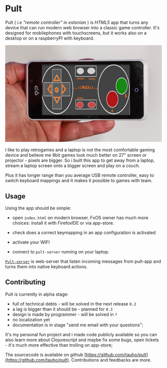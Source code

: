 # Pult

Pult ( *i.e "remote controller" in estonian* ) is *HTML5* app that turns any device that can run modern web browser into a classic game controller. 
It's designed for mobilephones with touchscreens, but it works also on a desktop or on a raspberryPI with keyboard.

![Pult](img/pult.png)

I like to play retrogames and a laptop is not the most comfortable gaming device and believe me 8bit games look much better on 27" screen or projector - pixels are bigger. So i built this app to get away from a laptop, stream a laptop screen onto a bigger screen and play on a couch.

Plus it has longer range than you average USB remote controller, easy to switch keyboard mappings and it makes it possible to games with team.


## Usage

Using the app should be simple:

 * open `index.html` on modern browser. FxOS owner has much more choices: install it with FirefoxIDE or via app-store.
 
 * check does a correct keymapping in an app configuration is activated
 * activate your WIFI
 * connect to `pult-server` running on your laptop.

[`Pult-server`](https://github.com/tauho/pult-server) is web-server that listen incoming messages from pult-app and turns them into native keyboard actions.


## Contributing

Pult is currently in alpha stage:

 * full of technical debts - will be solved in the next release `0.2`
 * a lag is bigger than it should be - planned for `0.3`
 * design is made by programmer - will be solved in `?`
 * no localization yet
 * documentation is in stage "send me email with your questions";

It's my personal fun project and i made code publicly available so you can also learn more about Clojurescript and maybe fix some bugs, open tickets - it's much more effective than trolling on app-store;

The sourcecode is available on github [https://github.com/tauho/pult](https://github.com/tauho/pult). 
Contributions and feedbacks are more.